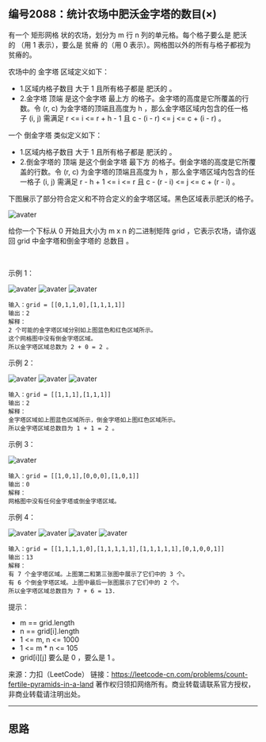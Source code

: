 ## 编号2088：统计农场中肥沃金字塔的数目(×)

有一个 矩形网格 状的农场，划分为 m 行 n 列的单元格。每个格子要么是 肥沃的 （用 1 表示），要么是 贫瘠 的（用 0 表示）。网格图以外的所有与格子都视为贫瘠的。

农场中的 金字塔 区域定义如下：

* 1.区域内格子数目 大于 1 且所有格子都是 肥沃的 。
* 2.金字塔 顶端 是这个金字塔 最上方 的格子。金字塔的高度是它所覆盖的行数。令 (r, c) 为金字塔的顶端且高度为 h ，那么金字塔区域内包含的任一格子 (i, j) 需满足 r <= i <= r + h - 1 且 c - (i - r) <= j <= c + (i - r) 。

一个 倒金字塔 类似定义如下：

* 1.区域内格子数目 大于 1 且所有格子都是 肥沃的 。
* 2.倒金字塔的 顶端 是这个倒金字塔 最下方 的格子。倒金字塔的高度是它所覆盖的行数。令 (r, c) 为金字塔的顶端且高度为 h ，那么金字塔区域内包含的任一格子 (i, j) 需满足 r - h + 1 <= i <= r 且 c - (r - i) <= j <= c + (r - i) 。

下图展示了部分符合定义和不符合定义的金字塔区域。黑色区域表示肥沃的格子。

![avater](https://assets.leetcode.com/uploads/2021/11/08/image.png)


给你一个下标从 0 开始且大小为 m x n 的二进制矩阵 grid ，它表示农场，请你返回 grid 中金字塔和倒金字塔的 总数目 。

 

示例 1：

![avater](https://assets.leetcode.com/uploads/2021/10/23/eg11.png)
![avater](https://assets.leetcode.com/uploads/2021/10/23/exa12.png)
![avater](https://assets.leetcode.com/uploads/2021/10/23/exa13.png)
  
```
输入：grid = [[0,1,1,0],[1,1,1,1]]
输出：2
解释：
2 个可能的金字塔区域分别如上图蓝色和红色区域所示。
这个网格图中没有倒金字塔区域。
所以金字塔区域总数为 2 + 0 = 2 。
```
示例 2：

![avater](https://assets.leetcode.com/uploads/2021/10/23/eg21.png)
![avater](https://assets.leetcode.com/uploads/2021/10/23/exa22.png)
![avater](https://assets.leetcode.com/uploads/2021/10/23/exa23.png)
  
```
输入：grid = [[1,1,1],[1,1,1]]
输出：2
解释：
金字塔区域如上图蓝色区域所示，倒金字塔如上图红色区域所示。
所以金字塔区域总数目为 1 + 1 = 2 。
```
示例 3：

![avater](https://assets.leetcode.com/uploads/2021/10/23/eg3.png)
```
输入：grid = [[1,0,1],[0,0,0],[1,0,1]]
输出：0
解释：
网格图中没有任何金字塔或倒金字塔区域。
```
示例 4：

![avater](https://assets.leetcode.com/uploads/2021/10/23/eg41.png)
![avater](https://assets.leetcode.com/uploads/2021/10/23/eg42.png)
![avater](https://assets.leetcode.com/uploads/2021/10/23/eg43.png)
![avater](https://assets.leetcode.com/uploads/2021/10/23/eg44.png)
   
```
输入：grid = [[1,1,1,1,0],[1,1,1,1,1],[1,1,1,1,1],[0,1,0,0,1]]
输出：13
解释：
有 7 个金字塔区域。上图第二和第三张图中展示了它们中的 3 个。
有 6 个倒金字塔区域。上图中最后一张图展示了它们中的 2 个。
所以金字塔区域总数目为 7 + 6 = 13. 
```
提示：

* m == grid.length
* n == grid[i].length
* 1 <= m, n <= 1000
* 1 <= m * n <= 105
* grid[i][j] 要么是 0 ，要么是 1 。

来源：力扣（LeetCode）
链接：https://leetcode-cn.com/problems/count-fertile-pyramids-in-a-land
著作权归领扣网络所有。商业转载请联系官方授权，非商业转载请注明出处。

---
## 思路
